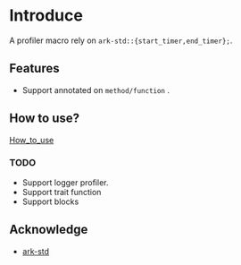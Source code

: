 # Introduce
A profiler macro rely on `ark-std::{start_timer,end_timer};`.



## Features
* Support annotated on `method/function` .

## How to use?
[How_to_use](https://github.com/ChengYueJia/profiler-rs/tree/main/profiler_macro/USER_GUILD.md)


### TODO
* Support logger profiler.
* Support trait function
* Support blocks

## Acknowledge
* [ark-std](https://github.com/arkworks-rs/std)
